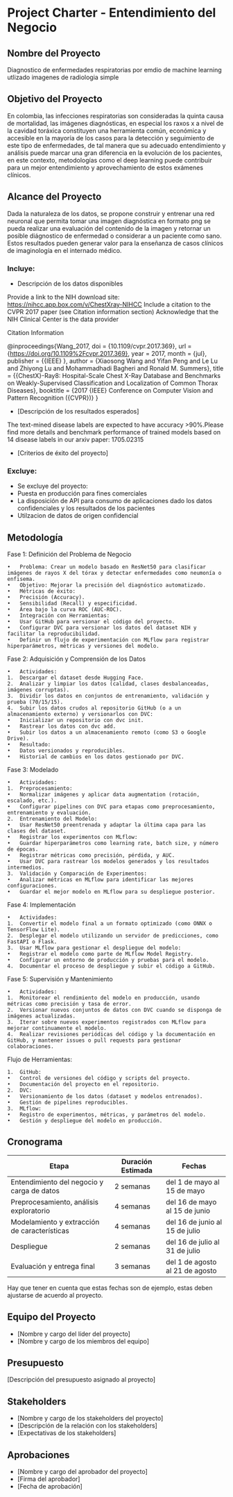 # Project Charter - Entendimiento del Negocio

## Nombre del Proyecto

Diagnostico de enfermedades respiratorias por emdio de machine learning utlizado imagenes de radiologia simple

## Objetivo del Proyecto

En colombia, las infecciones respiratorias son consideradas la quinta causa de mortalidad, las imágenes diagnósticas, en especial los raxos x a nivel de la cavidad toráxica constituyen una herramienta común, económica y accesible en la mayoría de los casos para la detección y seguimiento de este tipo de enfermedades, de tal manera que su adecuado entendimiento y análisis  puede marcar una gran diferencia en la evolución de los pacientes,  en este contexto,  metodologías como el deep learning puede contribuir para un mejor entendimiento y aprovechamiento de estos exámenes clínicos.

## Alcance del Proyecto

Dada la naturaleza de los datos, se propone construir y entrenar una red neuronal que permita tomar una imagen diagnóstica en formato png se pueda realizar una evaluación del contenido de la imagen y retornar un posible diágnostico de enfermedad o considerar a un paciente como sano. Estos resultados pueden generar valor para la enseñanza de casos clínicos de imaginología en el internado médico.

### Incluye:

- Descripción de los datos disponibles

Provide a link to the NIH download site: https://nihcc.app.box.com/v/ChestXray-NIHCC
Include a citation to the CVPR 2017 paper (see Citation information section)
Acknowledge that the NIH Clinical Center is the data provider

Citation Information

@inproceedings{Wang_2017,
    doi = {10.1109/cvpr.2017.369},
    url = {https://doi.org/10.1109%2Fcvpr.2017.369},
    year = 2017,
    month = {jul},
    publisher = {{IEEE}
},
    author = {Xiaosong Wang and Yifan Peng and Le Lu and Zhiyong Lu and Mohammadhadi Bagheri and Ronald M. Summers},
    title = {{ChestX}-Ray8: Hospital-Scale Chest X-Ray Database and Benchmarks on Weakly-Supervised Classification and Localization of Common Thorax Diseases},
    booktitle = {2017 {IEEE} Conference on Computer Vision and Pattern Recognition ({CVPR})}
}

- [Descripción de los resultados esperados]

The text-mined disease labels are expected to have accuracy >90%.Please find more details and benchmark performance of trained models based on 14 disease labels in our arxiv paper: 1705.02315

- [Criterios de éxito del proyecto]



### Excluye:

- Se excluye del proyecto:
- Puesta en producción para fines comerciales
- La disposición de API para consumo de aplicaciones dado los datos confidenciales y los resultados de los pacientes
- Utilzacion de datos de origen confidencial

## Metodología

Fase 1: Definición del Problema de Negocio

	•	Problema: Crear un modelo basado en ResNet50 para clasificar imágenes de rayos X del tórax y detectar enfermedades como neumonía o enfisema.
	•	Objetivo: Mejorar la precisión del diagnóstico automatizado.
	•	Métricas de éxito:
	•	Precisión (Accuracy).
	•	Sensibilidad (Recall) y especificidad.
	•	Área bajo la curva ROC (AUC-ROC).
	•	Integración con Herramientas:
	•	Usar GitHub para versionar el código del proyecto.
	•	Configurar DVC para versionar los datos del dataset NIH y facilitar la reproducibilidad.
	•	Definir un flujo de experimentación con MLflow para registrar hiperparámetros, métricas y versiones del modelo.

Fase 2: Adquisición y Comprensión de los Datos

	•	Actividades:
	1.	Descargar el dataset desde Hugging Face.
	2.	Analizar y limpiar los datos (calidad, clases desbalanceadas, imágenes corruptas).
	3.	Dividir los datos en conjuntos de entrenamiento, validación y prueba (70/15/15).
	4.	Subir los datos crudos al repositorio GitHub (o a un almacenamiento externo) y versionarlos con DVC:
	•	Inicializar un repositorio con dvc init.
	•	Rastrear los datos con dvc add.
	•	Subir los datos a un almacenamiento remoto (como S3 o Google Drive).
	•	Resultado:
	•	Datos versionados y reproducibles.
	•	Historial de cambios en los datos gestionado por DVC.

Fase 3: Modelado

	•	Actividades:
	1.	Preprocesamiento:
	•	Normalizar imágenes y aplicar data augmentation (rotación, escalado, etc.).
	•	Configurar pipelines con DVC para etapas como preprocesamiento, entrenamiento y evaluación.
	2.	Entrenamiento del Modelo:
	•	Usar ResNet50 preentrenada y adaptar la última capa para las clases del dataset.
	•	Registrar los experimentos con MLflow:
	•	Guardar hiperparámetros como learning rate, batch size, y número de épocas.
	•	Registrar métricas como precisión, pérdida, y AUC.
	•	Usar DVC para rastrear los modelos generados y los resultados intermedios.
	3.	Validación y Comparación de Experimentos:
	•	Analizar métricas en MLflow para identificar las mejores configuraciones.
	•	Guardar el mejor modelo en MLflow para su despliegue posterior.

Fase 4: Implementación

	•	Actividades:
	1.	Convertir el modelo final a un formato optimizado (como ONNX o TensorFlow Lite).
	2.	Desplegar el modelo utilizando un servidor de predicciones, como FastAPI o Flask.
	3.	Usar MLflow para gestionar el despliegue del modelo:
	•	Registrar el modelo como parte de MLflow Model Registry.
	•	Configurar un entorno de producción y pruebas para el modelo.
	4.	Documentar el proceso de despliegue y subir el código a GitHub.

Fase 5: Supervisión y Mantenimiento

	•	Actividades:
	1.	Monitorear el rendimiento del modelo en producción, usando métricas como precisión y tasa de error.
	2.	Versionar nuevos conjuntos de datos con DVC cuando se disponga de imágenes actualizadas.
	3.	Iterar sobre nuevos experimentos registrados con MLflow para mejorar continuamente el modelo.
	4.	Realizar revisiones periódicas del código y la documentación en GitHub, y mantener issues o pull requests para gestionar colaboraciones.

Flujo de Herramientas:

	1.	GitHub:
	•	Control de versiones del código y scripts del proyecto.
	•	Documentación del proyecto en el repositorio.
	2.	DVC:
	•	Versionamiento de los datos (dataset y modelos entrenados).
	•	Gestión de pipelines reproducibles.
	3.	MLflow:
	•	Registro de experimentos, métricas, y parámetros del modelo.
	•	Gestión y despliegue del modelo en producción.


## Cronograma

| Etapa | Duración Estimada | Fechas |
|------|---------|-------|
| Entendimiento del negocio y carga de datos | 2 semanas | del 1 de mayo al 15 de mayo |
| Preprocesamiento, análisis exploratorio | 4 semanas | del 16 de mayo al 15 de junio |
| Modelamiento y extracción de características | 4 semanas | del 16 de junio al 15 de julio |
| Despliegue | 2 semanas | del 16 de julio al 31 de julio |
| Evaluación y entrega final | 3 semanas | del 1 de agosto al 21 de agosto |

Hay que tener en cuenta que estas fechas son de ejemplo, estas deben ajustarse de acuerdo al proyecto.

## Equipo del Proyecto

- [Nombre y cargo del líder del proyecto]
- [Nombre y cargo de los miembros del equipo]

## Presupuesto

[Descripción del presupuesto asignado al proyecto]

## Stakeholders

- [Nombre y cargo de los stakeholders del proyecto]
- [Descripción de la relación con los stakeholders]
- [Expectativas de los stakeholders]

## Aprobaciones

- [Nombre y cargo del aprobador del proyecto]
- [Firma del aprobador]
- [Fecha de aprobación]
